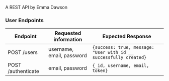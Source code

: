 A REST API by Emma Dawson

### User Endpoints

| Endpoint           | Requested information     | Expected Response                                                 |
| ------------------ | ------------------------- | ----------------------------------------------------------------- |
| POST /users        | username, email, password | `{success: true, message: "User with id __ successfully created}` |
| POST /authenticate | email, password           | `{_id, username, email, token}`                                   |
